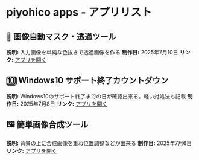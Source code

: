 # piyohico apps - アプリリスト

## 🏁 画像自動マスク・透過ツール
**説明:** 入力画像を単純な色抜きで透過画像を作る
**制作日:** 2025年7月10日 
**リンク:** [アプリを開く](./papps/auto-mask-tool.html)

## 🔟 Windows10 サポート終了カウントダウン
**説明:** Windows10のサポート終了までの日が確認出来る。軽い対処法も記載
**制作日:** 2025年7月8日 
**リンク:** [アプリを開く](./papps/windows10_countdown.html)

## 🖼️ 簡単画像合成ツール
**説明:** 背景の上に合成画像を重ね位置調整などが出来る
**制作日:** 2025年7月6日
**リンク:** [アプリを開く](./papps/image_compositor.html)